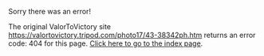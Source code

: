 

Sorry there was an error!

The original ValorToVictory site https://valortovictory.tripod.com/photo17/43-38342ph.htm returns an error code: 404 for this page. [Click here to go to the index page](../index.md).